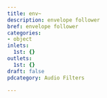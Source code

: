 ```yaml
---
title: env~
description: envelope follower
bref: envelope follower
categories:
- object
inlets:
  1st: {}
outlets:
  1st: {}
draft: false
pdcategory: Audio Filters

---
```


